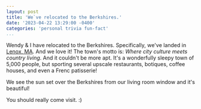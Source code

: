 ```yaml
---
layout: post
title: 'We`ve relocated to the Berkshires.'
date: '2023-04-22 13:29:00 -0400'
categories: 'personal trivia fun-fact'
...
```


Wendy & I have relocated to the Berkshires.
Specifically, we've landed in [Lenox, MA](https://en.wikipedia.org/wiki/Lenox,_Massachusetts).
And we love it!
The town's motto is: _Where city culture meets country living_.
And it couldn't be more apt.
It's a wonderfully sleepy town of 5,000 people, but sporting several upscale restaurants, botiques, coffee houses, and even a Frenc patisserie!

We see the sun set over the Berkshires from our living room window and it's beautiful!

You should really come visit. :)
